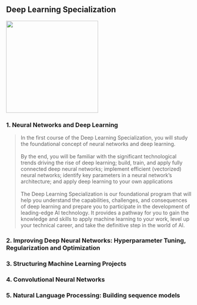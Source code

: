 ## Deep Learning Specialization

<img src='https://user-images.githubusercontent.com/55765292/172779277-74c759a2-ec30-4331-bd1c-4e2ad530c1b5.png' width=250 height=250>

### 1. Neural Networks and Deep Learning
>In the first course of the Deep Learning Specialization, you will study the foundational concept of neural networks and deep learning.
><br><br>By the end, you will be familiar with the significant technological trends driving the rise of deep learning; build, train, and apply fully connected deep neural networks; implement efficient (vectorized) neural networks; identify key parameters in a neural network’s architecture; and apply deep learning to your own applications
><br><br>The Deep Learning Specialization is our foundational program that will help you understand the capabilities, challenges, and consequences of deep learning and prepare you to participate in the development of leading-edge AI technology. It provides a pathway for you to gain the knowledge and skills to apply machine learning to your work, level up your technical career, and take the definitive step in the world of AI.

### 2. Improving Deep Neural Networks: Hyperparameter Tuning, Regularization and Optimization
### 3. Structuring Machine Learning Projects
### 4. Convolutional Neural Networks
### 5. Natural Language Processing: Building sequence models
